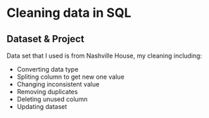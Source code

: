 # Cleaning data in SQL

## Dataset & Project
Data set that I used is from Nashville House, my cleaning including:
- Converting data type
- Spliting column to get new one value
- Changing inconsistent value
- Removing duplicates
- Deleting unused column
- Updating dataset
